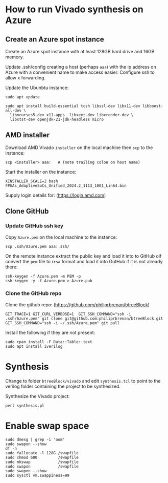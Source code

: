 # How to run Vivado synthesis on Azure

## Create an Azure spot instance

Create an Azure spot instance with at least 128GB hard drive and 16GB memory.

Update .ssh/config creating a host (perhaps ```aaa```) with the ip address on
Azure with a convenient name to make access easier. Configure ssh to allow x
forwarding.

Update the Ubunbtu instance:

```
sudo apt update

sudo apt install build-essential tcsh libssl-dev libx11-dev libboost-all-dev \
  libncurses5-dev x11-apps  libxext-dev libxrender-dev \
  libxtst-dev openjdk-21-jdk-headless​ micro
```

## AMD installer

Download AMD Vivado ```installer``` on the local machine then ```scp``` to the
instance:

```
scp <installer> aaa:   # (note trailing colon on host name)
```

Start the installer on the instance:

```
XINSTALLER_SCALE=2 bash FPGAs_AdaptiveSoCs_Unified_2024.2_1113_1001_Lin64.bin
```

Supply login details for: (https://login.amd.com)


## Clone GitHub

### Update GitHub ssh key

Copy ```Azure.pem``` on the local machine to the instance:

```
scp .ssh/Azure.pem aaa:.ssh/
```

On the remote instance extract the public key and load it into to GitHub oif
convert the ```pem``` file to r```rsa``` format and load it into GutHub if it
is not already there:

```
ssh-keygen -f Azure.pem -m PEM -p
ssh-keygen -y -f Azure.pem > Azure.pub
```

### Clone the GitHub repo

Clone the github repo: (https://github.com/philiprbrenan/btreeBlock)

```
GIT_TRACE=1 GIT_CURL_VERBOSE=1  GIT_SSH_COMMAND="ssh -i .ssh/Azure.pem" git clone git@github.com:philiprbrenan/btreeBlock.git
​GIT_SSH_COMMAND="ssh -i ~/.ssh/Azure.pem" git pull
```

Install the following if they are not present:

```
sudo cpan install -F Data::Table::text
sudo apt install iverilog
```

# Synthesis

Change to folder ```btreeBlock/vivado``` and edit ```synthesis.tcl``` to point
to the verilog folder containing the project to be synthesized.

Synthesize the Vivado project:

```
perl synthesis.pl
```
# Enable swap space

```
sudo dmesg | grep -i 'oom'
sudo swapon --show
df -h
sudo fallocate -l 128G /swapfile
sudo chmod 600         /swapfile
sudo mkswap            /swapfile
sudo swapon            /swapfile
sudo swapon --show
sudo sysctl vm.swappiness=99
```
